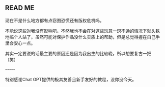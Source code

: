 READ ME
-----
<p> 现在不是什么地方都有点窃图恐慌还有版权危机吗。</p>
<p> 不能说这些对我没有影响吧，不然我也不会在对这些玩意一窍不通的情况下就头铁地搞个人站了。虽然可能对保护作品没什么实质上的帮助，但是总觉得握在自己手里会安心一点。</p>
<p> 其实一定要说的话最主要的原因还是因为我出生的比较晚，所以想要复古一把（笑）</p>
-----
<p> 特别感谢Chat GPT提供的极其友善且新手友好的教程，没你没今天。</p>
